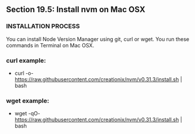 ## Section 19.5: Install nvm on Mac OSX

### INSTALLATION PROCESS

You can install Node Version Manager using git, curl or wget. You run these commands in Terminal on Mac OSX.

### curl example:
- curl -o- https://raw.githubusercontent.com/creationix/nvm/v0.31.3/install.sh | bash

### wget example:
- wget -qO- https://raw.githubusercontent.com/creationix/nvm/v0.31.3/install.sh | bash